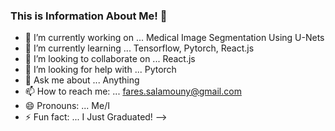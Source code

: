 ### This is Information About Me! 👋


- 🔭 I’m currently working on ... Medical Image Segmentation Using U-Nets
- 🌱 I’m currently learning ... Tensorflow, Pytorch, React.js
- 👯 I’m looking to collaborate on ... React.js
- 🤔 I’m looking for help with ... Pytorch
- 💬 Ask me about ... Anything
- 📫 How to reach me: ... fares.salamouny@gmail.com
- 😄 Pronouns: ... Me/I
- ⚡ Fun fact: ... I Just Graduated!
-->

